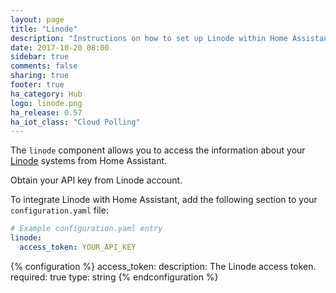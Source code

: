 ```yaml
---
layout: page
title: "Linode"
description: "Instructions on how to set up Linode within Home Assistant."
date: 2017-10-20 08:00
sidebar: true
comments: false
sharing: true
footer: true
ha_category: Hub
logo: linode.png
ha_release: 0.57
ha_iot_class: "Cloud Polling"
---
```


The `linode` component allows you to access the information about your [Linode](https://linode.com) systems from Home Assistant.

Obtain your API key from Linode account.

To integrate Linode with Home Assistant, add the following section to your `configuration.yaml` file:

```yaml
# Example configuration.yaml entry
linode:
  access_token: YOUR_API_KEY
```

{% configuration %}
  access_token:
    description: The Linode access token.
    required: true
    type: string
{% endconfiguration %}

